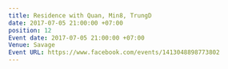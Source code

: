 ```yaml
---
title: Residence with Quan, Min8, TrungD
date: 2017-07-05 21:00:00 +07:00
position: 12
Event date: 2017-07-05 21:00:00 +07:00
Venue: Savage
Event URL: https://www.facebook.com/events/1413048898773802
---
```


